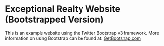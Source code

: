 # Exceptional Realty Website (Bootstrapped Version)

This is an example website using the Twitter Bootstrap v3 framework.
More information on using Bootstrap can be found at: [GetBootstrap.com](
http://getbootstrap.com)

